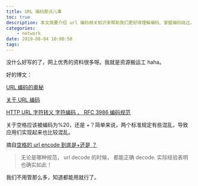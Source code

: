 ```yaml
---
title: URL 编码那点儿事
toc: true
description: 本文简要介绍 url 编码相关知识来帮助我们更好得理解编码、掌握编码绕过。
categories:
    - network
date: 2019-08-04 10:08:50
tags:
---
```


没什么好写的了，网上优秀的资料很多呀。我就是资源搬运工 haha。

好的博文：

[URL 编码的奥秘](https://aotu.io/notes/2017/06/15/The-mystery-of-URL-encoding/index.html)

[关于 URL 编码](http://www.ruanyifeng.com/blog/2010/02/url_encoding.html)

[HTTP URL 字符转义 字符编码 、 RFC 3986 编码规范](https://www.cnblogs.com/panchanggui/p/9436348.html)

关于空格应该被编码为%20，还是 +？简单来说，两个标准规定有些混乱，导致应用们实现起来也比较混乱。

摘自[空格的 url encode 到底是+还是 ？](https://blog.csdn.net/stpeace/article/details/60371396)

> 无论是哪种规范， url decode 的时候， 都能正确 decode. 实际经验表明也确实如此！

我们不用管那么多，知道都能用就行了。
